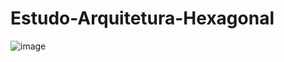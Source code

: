 # Estudo-Arquitetura-Hexagonal

![image](https://github.com/GuiRodriguero/Estudo-Arquitetura-Hexagonal/assets/50684900/4a07ad9f-5030-48f8-a1f5-4ef368b5e5b3)
